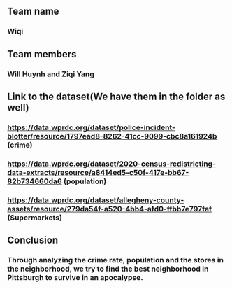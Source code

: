 

## Team name
### Wiqi
## Team members
### Will Huynh and Ziqi Yang
## Link to the dataset(We have them in the folder as well) 
### https://data.wprdc.org/dataset/police-incident-blotter/resource/1797ead8-8262-41cc-9099-cbc8a161924b (crime)
### https://data.wprdc.org/dataset/2020-census-redistricting-data-extracts/resource/a8414ed5-c50f-417e-bb67-82b734660da6 (population)
### https://data.wprdc.org/dataset/allegheny-county-assets/resource/279da54f-a520-4bb4-afd0-ffbb7e797faf (Supermarkets)
###
###
## Conclusion
### Through analyzing the crime rate, population and the stores in the neighborhood, we try to find the best neighborhood in Pittsburgh to survive in an apocalypse. 
